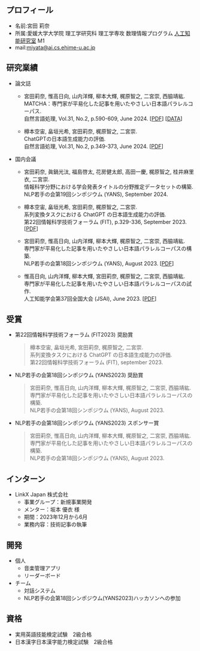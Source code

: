 ## プロフィール
- 名前:宮田 莉奈
- 所属:愛媛大学大学院 理工学研究科 理工学専攻 数理情報プログラム [人工知能研究室](https://sites.google.com/view/ehime-nlp/) M1
- mail:miyata@ai.cs.ehime-u.ac.jp

## 研究業績

- 論文誌
  
  - 宮田莉奈, 惟高日向, 山内洋輝, 柳本大輝, 梶原智之, 二宮崇, 西脇靖紘. <br>
    MATCHA：専門家が平易化した記事を用いたやさしい日本語パラレルコーパス. <br>
    自然言語処理, Vol.31, No.2, p.590-609, June 2024. \[[PDF](https://www.jstage.jst.go.jp/article/jnlp/31/2/31_590/_article/-char/ja)\] \[[DATA](https://github.com/miyatarina/matcha)\]
  
  - 樽本空宙, 畠垣光希, 宮田莉奈, 梶原智之, 二宮崇. <br>
    ChatGPTの日本語生成能力の評価. <br>
    自然言語処理, Vol.31, No.2, p.349-373, June 2024. \[[PDF](https://www.jstage.jst.go.jp/article/jnlp/31/2/31_349/_article/-char/ja)\]

- 国内会議
  - 宮田莉奈, 眞鍋光汰, 福島啓太, 花房健太郎, 高田一慶, 梶原智之, 桂井麻里衣, 二宮崇. <br>
    情報科学分野における学会発表タイトルの分野推定データセットの構築. <br>
    NLP若手の会第19回シンポジウム (YANS), September 2024.
    
  - 樽本空宙, 畠垣光希, 宮田莉奈, 梶原智之, 二宮崇. <br>
    系列変換タスクにおける ChatGPT の日本語生成能力の評価. <br>
    第22回情報科学技術フォーラム (FIT), p.329-336, September 2023. \[[PDF](https://moguranosenshi.sakura.ne.jp/publications/fit2023-tarumoto.pdf)\]
    
  - 宮田莉奈, 惟高日向, 山内洋輝, 柳本大輝, 梶原智之, 二宮崇, ⻄脇靖紘. <br>
    専門家が平易化した記事を用いたやさしい日本語パラレルコーパスの構築. <br>
    NLP若手の会第18回シンポジウム (YANS), August 2023. \[[PDF](https://moguranosenshi.sakura.ne.jp/files/yans2023-miyata.pdf)\]
    
  - 惟高日向, 山内洋輝, 柳本大輝, 宮田莉奈, 梶原智之, 二宮崇, 西脇靖紘. <br>
    専門家が平易化した記事を用いたやさしい日本語パラレルコーパスの試作. <br>
    人工知能学会第37回全国大会 (JSAI), June 2023. \[[PDF](https://www.jstage.jst.go.jp/article/pjsai/JSAI2023/0/JSAI2023_3Xin414/_article/-char/ja/)\]

## 受賞

- 第22回情報科学技術フォーラム (FIT2023) 奨励賞
  > 樽本空宙, 畠垣光希, 宮田莉奈, 梶原智之, 二宮崇. <br>
  > 系列変換タスクにおける ChatGPT の日本語生成能力の評価. <br>
  > 第22回情報科学技術フォーラム (FIT), september 2023.
  
- NLP若手の会第18回シンポジウム (YANS2023) 奨励賞
  > 宮田莉奈, 惟高日向, 山内洋輝, 柳本大輝, 梶原智之, 二宮崇, ⻄脇靖紘. <br>
  > 専門家が平易化した記事を用いたやさしい日本語パラレルコーパスの構築. <br>
  > NLP若手の会第18回シンポジウム (YANS), August 2023.

- NLP若手の会第18回シンポジウム (YANS2023) スポンサー賞
  > 宮田莉奈, 惟高日向, 山内洋輝, 柳本大輝, 梶原智之, 二宮崇, ⻄脇靖紘. <br>
  > 専門家が平易化した記事を用いたやさしい日本語パラレルコーパスの構築. <br>
  > NLP若手の会第18回シンポジウム (YANS), August 2023.

## インターン

- LinkX Japan 株式会社
  - 事業グループ：新規事業開発
  - メンター：坂本 優衣 様
  - 期間：2023年12月から6月
  - 業務内容：技術記事の執筆
  
## 開発
- 個人
  - 音楽管理アプリ
  - リーダーボード
- チーム
  - 対話システム
  - NLP若手の会第18回シンポジウム(YANS2023)ハッカソンへの参加

## 資格
- 実用英語技能検定試験　2級合格
- 日本漢字日本漢字能力検定試験　2級合格
